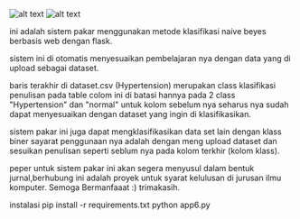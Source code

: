 ![alt text](https://raw.githubusercontent.com/zaid404/web_hipertensi_app/main/Screenshot_15.png)
![alt text](https://raw.githubusercontent.com/zaid404/web_hipertensi_app/main/prevhomet_14.png)

ini adalah sistem pakar menggunakan metode klasifikasi naive beyes berbasis web dengan flask.

sistem ini di otomatis menyesuaikan  pembelajaran nya dengan data yang di upload sebagai dataset.

baris terakhir di dataset.csv (Hypertension) merupakan class  klasifikasi penulisan pada table colom ini di batasi hannya pada 2 class "Hypertension" dan "normal"
untuk kolom sebelum nya seharus nya sudah dapat menyesuaikan dengan dataset yang ingin di klasifikasikan.

sistem pakar ini juga dapat mengklasifikasikan data set lain dengan klass biner sayarat penggunaan nya adalah dengan meng upload dataset dan sesuikan penulisan seperti seblum nya pada kolom terkhir (kolom klass).

peper untuk sistem pakar ini akan segera menyusul dalam bentuk jurnal,berhubung ini adalah proyek untuk syarat kelulusan di jurusan ilmu komputer.
Semoga Bermanfaaat :) trimakasih.

instalasi 
pip install -r requirements.txt
python app6.py



